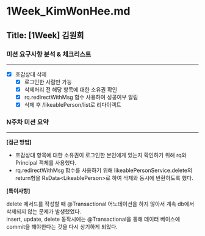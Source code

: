 # 1Week_KimWonHee.md

## Title: [1Week] 김원희

### 미션 요구사항 분석 & 체크리스트

---

- [x] 호감상대 삭제
  - [x] 로그인한 사람만 가능
  - [x] 삭제처리 전 해당 항목에 대한 소유권 확인
  - [x] rq.redirectWithMsg 함수 사용하여 성공여부 알림
  - [x] 삭제 후 /likeablePerson/list로 리다이렉트

### N주차 미션 요약

---

**[접근 방법]**


- 호감상대 항목에 대한 소유권이 로그인한 본인에게 있는지 확인하기 위해 rq와 Principal 객체를 사용했다.
- rq.redirectWithMsg 함수를 사용하기 위해 likeablePersonService.delete의 return형을 RsData\<LikeablePerson>로 하여 
삭제와 동시에 반환하도록 했다.




**[특이사항]**

delete 메서드를 작성할 때 @Transactional 어노테이션을 하지 않아서 계속 db에서 삭제되지 않는 문제가 발생했었다. <br>
insert, update, delete 동작시에는 @Transactional을 통해 데이터 베이스에 commit을 해야한다는 것을 다시 상기하게 되었다.
